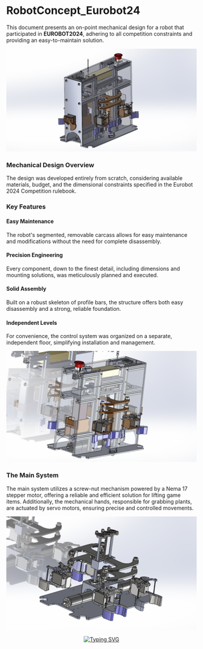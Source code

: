 # RobotConcept_Eurobot24  

This document presents an on-point mechanical design for a robot that participated in **EUROBOT2024**, adhering to all competition constraints and providing an easy-to-maintain solution.

![Full Robot](Images/Complete_Robot.png)

### Mechanical Design Overview

The design was developed entirely from scratch, considering available materials, budget, and the dimensional constraints specified in the Eurobot 2024 Competition rulebook.

### Key Features

#### Easy Maintenance

The robot's segmented, removable carcass allows for easy maintenance and modifications without the need for complete disassembly.

#### Precision Engineering
Every component, down to the finest detail, including dimensions and mounting solutions, was meticulously planned and executed.

#### Solid Assembly
Built on a robust skeleton of profile bars, the structure offers both easy disassembly and a strong, reliable foundation.

#### Independent Levels
For convenience, the control system was organized on a separate, independent floor, simplifying installation and management.

![See through Robot](Images/See_Through.png)

### The Main System 

The main system utilizes a screw-nut mechanism powered by a Nema 17 stepper motor, offering a reliable and efficient solution for lifting game items. Additionally, the mechanical hands, responsible for grabbing plants, are actuated by servo motors, ensuring precise and controlled movements.



![Main System Robot](Images/Main_System.png)

<p align="center">
  <p align="center">
<a href="https://git.io/typing-svg"><img src="https://readme-typing-svg.demolab.com?font=Fira+Code&pause=500&center=true&width=435&lines=When+Assembled+and+Put+to+Action;The+Robot+was+a+massive+HIT" alt="Typing SVG" />
</a>  
